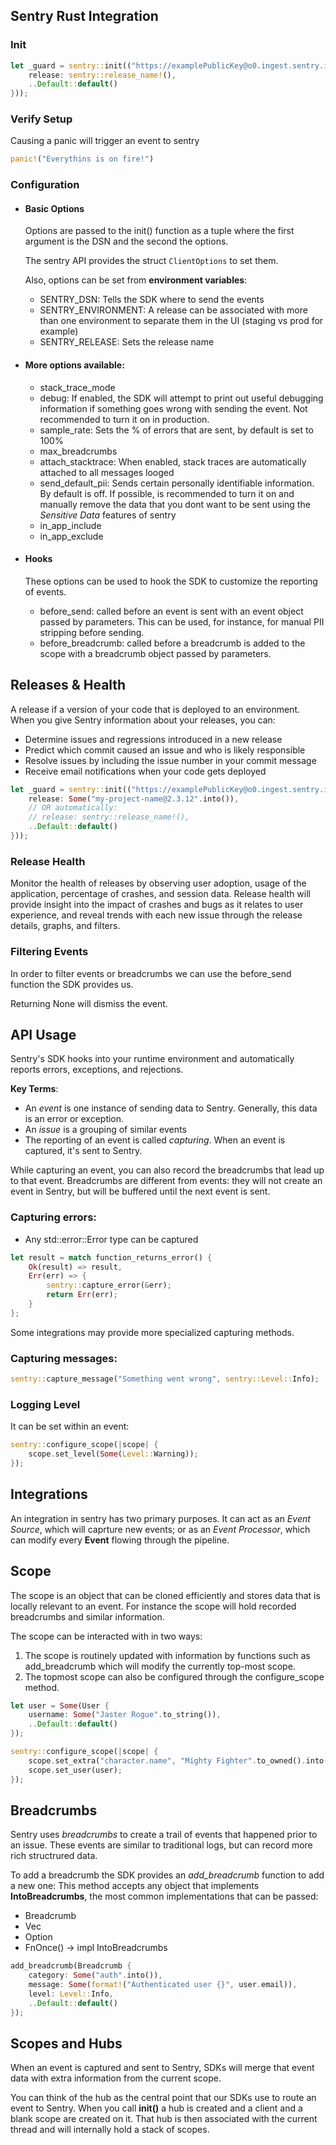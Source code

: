 ## Sentry Rust Integration

### Init

```rust
let _guard = sentry::init(("https://examplePublicKey@o0.ingest.sentry.io/0", sentry::ClientOptions {
    release: sentry::release_name!(),
    ..Default::default()
}));
```

### Verify Setup

Causing a panic will trigger an event to sentry

```rust
panic!("Everythins is on fire!")
```

### Configuration

- #### Basic Options

  Options are passed to the init() function as a tuple where the first argument is the DSN and the second the options.

  The sentry API provides the struct `ClientOptions` to set them.

  Also, options can be set from **environment variables**:

  - SENTRY_DSN: Tells the SDK where to send the events
  - SENTRY_ENVIRONMENT: A release can be associated with more than one environment to separate them in the UI (staging vs prod for example)
  - SENTRY_RELEASE: Sets the release name

- #### More options available:

  - stack_trace_mode
  - debug: If enabled, the SDK will attempt to print out useful debugging information if something goes wrong with sending the event. Not recommended to turn it on in production.
  - sample_rate: Sets the % of errors that are sent, by default is set to 100%
  - max_breadcrumbs
  - attach_stacktrace: When enabled, stack traces are automatically attached to all messages looged
  - send_default_pii: Sends certain personally identifiable information. By default is off. If possible, is recommended to turn it on and manually remove the data that you dont want to be sent using the _Sensitive Data_ features of sentry
  - in_app_include
  - in_app_exclude

- #### Hooks

  These options can be used to hook the SDK to customize the reporting of events.

  - before_send: called before an event is sent with an event object passed by parameters. This can be used, for instance, for manual PII stripping before sending.
  - before_breadcrumb: called before a breadcrumb is added to the scope with a breadcrumb object passed by parameters.

## Releases & Health

A release if a version of your code that is deployed to an environment.
When you give Sentry information about your releases, you can:

- Determine issues and regressions introduced in a new release
- Predict which commit caused an issue and who is likely responsible
- Resolve issues by including the issue number in your commit message
- Receive email notifications when your code gets deployed

```rust
let _guard = sentry::init(("https://examplePublicKey@o0.ingest.sentry.io/0", sentry::ClientOptions {
    release: Some("my-project-name@2.3.12".into()),
    // OR automatically:
    // release: sentry::release_name!(),
    ..Default::default()
}));
```

### Release Health

Monitor the health of releases by observing user adoption, usage of the application, percentage of crashes, and session data. Release health will provide insight into the impact of crashes and bugs as it relates to user experience, and reveal trends with each new issue through the release details, graphs, and filters.

### Filtering Events

In order to filter events or breadcrumbs we can use the before_send function the SDK provides us.

Returning None will dismiss the event.

## API Usage

Sentry's SDK hooks into your runtime environment and automatically reports errors, exceptions, and rejections.

**Key Terms**:

- An _event_ is one instance of sending data to Sentry. Generally, this data is an error or exception.
- An _issue_ is a grouping of similar events
- The reporting of an event is called _capturing_. When an event is captured, it's sent to Sentry.

While capturing an event, you can also record the breadcrumbs that lead up to that event. Breadcrumbs are different from events: they will not create an event in Sentry, but will be buffered until the next event is sent.

### Capturing errors:

- Any std::error::Error type can be captured

```rust
let result = match function_returns_error() {
    Ok(result) => result,
    Err(err) => {
        sentry::capture_error(&err);
        return Err(err);
    }
};
```

Some integrations may provide more specialized capturing methods.

### Capturing messages:

```rust
sentry::capture_message("Something went wrong", sentry::Level::Info);
```

### Logging Level

It can be set within an event:

```rust
sentry::configure_scope(|scope| {
    scope.set_level(Some(Level::Warning));
});
```

## Integrations

An integration in sentry has two primary purposes. It can act as an _Event Source_, which will caprture new events; or as an _Event Processor_, which can modify every **Event** flowing through the pipeline.

## Scope

The scope is an object that can be cloned efficiently and stores data that is locally relevant to an event. For instance the scope will hold recorded breadcrumbs and similar information.

The scope can be interacted with in two ways:

1. The scope is routinely updated with information by functions such as add_breadcrumb which will modify the currently top-most scope.
2. The topmost scope can also be configured through the configure_scope method.

```rust
let user = Some(User {
    username: Some("Jaster Rogue".to_string()),
    ..Default::default()
});

sentry::configure_scope(|scope| {
    scope.set_extra("character.name", "Mighty Fighter".to_owned().into());
    scope.set_user(user);
});
```

## Breadcrumbs 

Sentry uses *breadcrumbs* to create a trail of events that happened prior to an issue.
These events are similar to traditional logs, but can record more rich structrured data.

To add a breadcrumb the SDK provides an *add_breadcrumb* function to add a new one:
This method accepts any object that implements **IntoBreadcrumbs**, the most common implementations that can be passed:

+ Breadcrumb
+ Vec<BreadCrumb>
+ Option<Breadcrumb>
+ FnOnce() -> impl IntoBreadcrumbs

```rust
add_breadcrumb(Breadcrumb {
    category: Some("auth".into()),
    message: Some(format!("Authenticated user {}", user.email)),
    level: Level::Info,
    ..Default::default()
});
```

## Scopes and Hubs

When an event is captured and sent to Sentry, SDKs will merge that event data with extra information from the current scope.

You can think of the hub as the central point that our SDKs use to route an event to Sentry. When you call **init()** a hub is created and a client and a blank scope are created on it. That hub is then associated with the current thread and will internally hold a stack of scopes.




